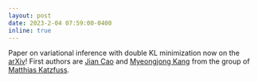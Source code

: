 ```yaml
---
layout: post
date: 2023-2-04 07:59:00-0400
inline: true
---
```


Paper on variational inference with double KL minimization now on the [arXiv](https://arxiv.org/pdf/2301.13303.pdf)! First authors are [Jian Cao](https://jcatwood.github.io/) and [Myeongjong Kang](https://myeongjong.github.io/) from the group of [Matthias Katzfuss](https://sites.google.com/view/katzfuss/home).
